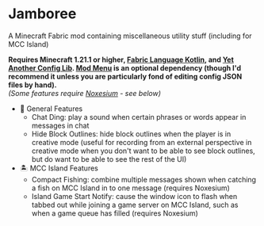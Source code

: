 # Jamboree

A Minecraft Fabric mod containing miscellaneous utility stuff (including for MCC Island)

**Requires Minecraft 1.21.1 or higher, [Fabric Language Kotlin](https://modrinth.com/mod/fabric-language-kotlin),
and [Yet Another Config Lib](https://modrinth.com/mod/yacl).
[Mod Menu](https://modrinth.com/mod/modmenu) is an optional dependency
(though I'd recommend it unless you are particularly fond of editing
config JSON files by hand).**  
_(Some features require [Noxesium](https://modrinth.com/mod/noxesium) - see below)_

- 🫙 General Features
  - Chat Ding: play a sound when certain phrases or words appear in messages in chat
  - Hide Block Outlines: hide block outlines when the player is in creative mode (useful for recording from an external perspective in creative mode when you don't want to be able to see block outlines, but do want to be able to see the rest of the UI)
- 🏝️ MCC Island Features
  - Compact Fishing: combine multiple messages shown when catching a fish on MCC Island in to one message (requires Noxesium)
  - Island Game Start Notify: cause the window icon to flash when tabbed out while joining a game server on MCC Island, such as when a game queue has filled (requires Noxesium)
